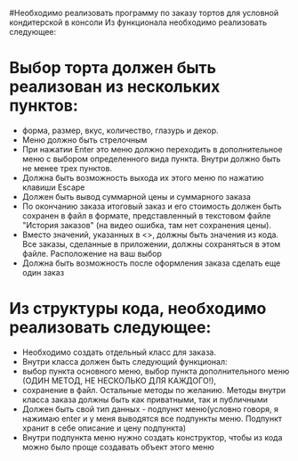 #Необходимо реализовать программу по заказу тортов для условной кондитерской в консоли
Из функционала необходимо реализовать следующее:

# Выбор торта должен быть реализован из нескольких пунктов:
- форма, размер, вкус, количество, глазурь и декор. 
- Меню должно быть стрелочным
- При нажатии Enter это меню должно переходить в дополнительное меню с выбором определенного вида пункта. Внутри должно быть не менее трех пунктов.
- Должна быть возможность выхода их этого меню по нажатию клавиши Escape
- Должен быть вывод суммарной цены и суммарного заказа
- По окончанию заказа итоговый заказ и его стоимость должен быть сохранен в файл в формате, представленный в текстовом файле "История заказов" (на видео ошибка, там нет сохранения цены).
- Вместо значений, указанных в <>, должны быть значения из кода. Все заказы, сделанные в приложении,
    должны сохраняться в этом файле. Расположение на ваш выбор
- Должна быть возможность после оформления заказа сделать еще один заказ
 
# Из структуры кода, необходимо реализовать следующее:
- Необходимо создать отдельный класс для заказа.
- Внутри класса должен быть следующий функционал:
- выбор пункта основного меню, выбор пункта дополнительного меню (ОДИН МЕТОД, НЕ НЕСКОЛЬКО ДЛЯ КАЖДОГО!),
- сохранение в файл. Остальные методы по желанию. Методы внутри класса заказа должны быть как приватными, так и публичными
- Должен быть свой тип данных - подпункт меню(условно говоря, я нажимаю enter и у меня выводятся все подпункты меню. Подпункт хранит в себе описание и цену подпункта)
- Внутри подпункта меню нужно создать конструктор, чтобы из кода можно было проще создавать объект этого меню
